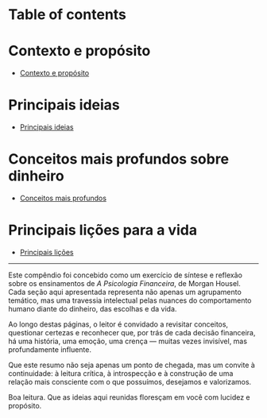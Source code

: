 # Table of contents

# Contexto e propósito 

- [Contexto e propósito](https://github.com/Denimer/Resumo_A_Psicologia_Financeira/blob/main/01_contexto_e_proposito/contexto_e_proposito.md)

# Principais ideias
- [Principais ideias](https://github.com/Denimer/Resumo_A_Psicologia_Financeira/blob/main/02_principais_ideias/principais_ideias.md)

# Conceitos mais profundos sobre dinheiro
- [Conceitos mais profundos](https://github.com/Denimer/Resumo_A_Psicologia_Financeira/blob/main/03_conceitos_mais_profundos/conceitos_mais_profundos.md)

# Principais lições para a vida
- [Principais lições](https://github.com/Denimer/Resumo_A_Psicologia_Financeira/blob/main/04_principais_licoes_para_a_vida/principais_licoes_para_a_vida.md)

---

Este compêndio foi concebido como um exercício de síntese e reflexão sobre os ensinamentos de *A Psicologia Financeira*, de Morgan Housel. Cada seção aqui apresentada representa não apenas um agrupamento temático, mas uma travessia intelectual pelas nuances do comportamento humano diante do dinheiro, das escolhas e da vida.

Ao longo destas páginas, o leitor é convidado a revisitar conceitos, questionar certezas e reconhecer que, por trás de cada decisão financeira, há uma história, uma emoção, uma crença — muitas vezes invisível, mas profundamente influente.

Que este resumo não seja apenas um ponto de chegada, mas um convite à continuidade: à leitura crítica, à introspecção e à construção de uma relação mais consciente com o que possuímos, desejamos e valorizamos.

Boa leitura. Que as ideias aqui reunidas floresçam em você com lucidez e propósito.
